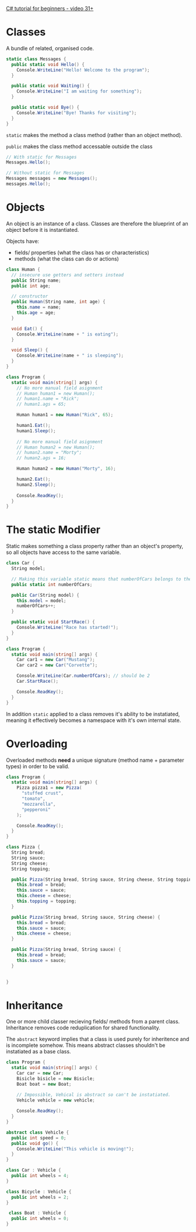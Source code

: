 [C# tutorial for beginners - video 31+](https://www.youtube.com/watch?v=9V5B3dNoVIA&list=PLZPZq0r_RZOPNy28FDBys3GVP2LiaIyP_&index=31)

# Classes

A bundle of related, organised code.

```csharp
static class Messages {
  public static void Hello() {
    Console.WriteLine("Hello! Welcome to the program");
  }

  public static void Waiting() {
    Console.WriteLine("I am waiting for something");
  }

  public static void Bye() {
    Console.WriteLine("Bye! Thanks for visiting");
  }
}
```

`static` makes the method a class method (rather than an object method).

`public` makes the class method accessable outside the class

```csharp
// With static for Messages
Messages.Hello();

// Without static for Messages
Messages messages = new Messages();
messages.Hello();
```

# Objects

An object is an instance of a class. Classes are therefore the blueprint of an object before it is instantiated.

Objects have:
 - fields/ properties (what the class has or characteristics)
 - methods (what the class can do or actions)

```csharp
class Human {
  // insecure use getters and setters instead
  public String name;
  public int age;

  // constructor
  public Human(String name, int age) {
    this.name = name;
    this.age = age;
  }

  void Eat() {
    Console.WriteLine(name + " is eating");
  }

  void Sleep() { 
    Console.WriteLine(name + " is sleeping");
  }
}

class Program {
  static void main(string[] args) {
    // No more manual field asignment
    // Human human1 = new Human(); 
    // human1.name = "Rick";
    // human1.ags = 65;

    Human human1 = new Human("Rick", 65);

    human1.Eat();
    human1.Sleep();
    
    // No more manual field asignment
    // Human human2 = new Human();
    // human2.name = "Morty";
    // human2.ags = 16;

    Human human2 = new Human("Morty", 16);

    human2.Eat();
    human2.Sleep();
    
    Console.ReadKey();
  }
}
```

# The static Modifier

Static makes something a class property rather than an object's property, so all objects have access to the same variable.

```csharp
class Car {
  String model;

  // Making this variable static means that numberOfCars belongs to the class Car not any single Car object. Car objects do share this variable though.
  public static int numberOfCars;

  public Car(String model) {
    this.model = model;
    numberOfCars++;
  }

  public static void StartRace() {
    Console.WriteLine("Race has started!");
  }
}

class Program {
  static void main(string[] args) {
    Car car1 = new Car("Mustang");
    Car car2 = new Car("Corvette");

    Console.WriteLine(Car.numberOfCars); // should be 2
    Car.StartRace();

    Console.ReadKey();
  }
}  
```

In addition `static` applied to a class removes it's ability to be instatiated, meaning it effectively becomes a namespace with it's own internal state.

# Overloading

Overloaded methods **need** a unique signature (method name + parameter types) in order to be valid.

```csharp
class Program {
  static void main(string[] args) {
    Pizza pizza1 = new Pizza(
      "stuffed crust", 
      "tomato", 
      "mozzarella", 
      "pepperoni"
    );

    Console.ReadKey();
  }
}

class Pizza {
  String bread;
  String sauce;
  String cheese;
  String topping;

  public Pizza(String bread, String sauce, String cheese, String topping) {
    this.bread = bread;
    this.sauce = sauce;
    this.cheese = cheese;
    this.topping = topping; 
  }

  public Pizza(String bread, String sauce, String cheese) {
    this.bread = bread;
    this.sauce = sauce;
    this.cheese = cheese;
  }

  public Pizza(String bread, String sauce) {
    this.bread = bread;
    this.sauce = sauce;
  }

  
}
```

# Inheritance

One or more child classer recieving fields/ methods from a parent class. Inheritance removes code reduplication for shared functionality.

The `abstract` keyword implies that a class is used purely for inheritence and is incomplete somehow. This means abstract classes shouldn't be instatiated as a base class.

 
```csharp
class Program {
  static void main(string[] args) {
    Car car = new Car;
    Bisicle bisicle = new Bisicle;
    Boat boat = new Boat;

    // Impossible, Vehical is abstract so can't be instatiated.
    Vehicle vehicle = new vehicle;
    
    Console.ReadKey();
  }
}

abstract class Vehicle {
  public int speed = 0;
  public void go() {
    Console.WriteLine("This vehicle is moving!");
  }
}

class Car : Vehicle {
  public int wheels = 4;
}

class Bicycle : Vehicle {
  public int wheels = 2;
}

 class Boat : Vehicle {
  public int wheels = 0;
}
```


